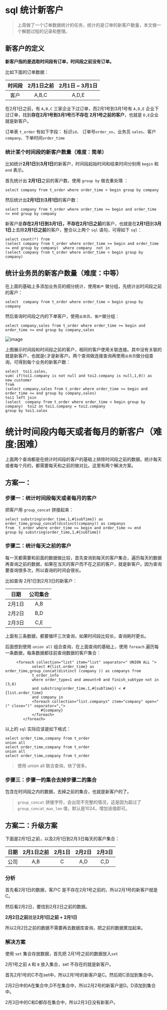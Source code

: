 # sql 统计新客户

>上周做了一个订单数据统计的任务，统计的是订单的新客户数量，本文做一个解题过程的记录和整理。

## 新客户的定义

**新客户指的是选取时间段有订单，时间段之前没有订单。**

比如下面的订单数据：

| 时间段 |  2月1日之前 | 2月1日 ~ 3月1日| 
|:----:|:----:|:----:|
|客户|A,B,C| A,D,E|

 在2月1日之前，有 `A,B,C` 三家企业下过订单，而2月1号到3月1号有 `A,D,E` 企业下过订单，找到**存在2月1号到3月1号**而**不存在 2月1号之前的客户**，也就是 `D,E`企业就是新客户。

订单表 `t_order` 有如下字段：
标识`id`、 订单号`order_sn`、业务员 `sales`、客户` company`、下单时间`order_time` 

### 统计某个时间段的新客户数量（难度：简单）

比如统计**2月1日**到**3月1日**的新客户，时间段起始时间和结束时间分别用 `begin` 和 `end` 表示。

首先统计出 **2月1日**之前的客户数，使用 `group by` 做去重处理 ：
```
select company from t_order where order_time < begin group by company
```
然后统计出**2月1日**到**3月1日**的客户数：
```
select company from t_order where order_time >= begin and order_time <= end group by company
```
新客户是**存在2月1日到3月1日，不存在2月1日之前**的客户，也就是在**2月1日**到**3月1日**上去除**2月1日之前**的客户，整合以上两个 `sql` 语句，可得如下 `sql`：
```
select count(*) from
(select company from t_order where order_time >= begin and order_time <= end group by company)  where company  not in 
(select company from t_order where order_time < begin group by company)
```

## 统计业务员的新客户数量（难度：中等）

在上面的基础上多添加业务员的细分统计，使用`客户` 做分组，先统计出时间段之前的客户：
```
select  company from t_order where order_time < begin group by  company
```
然后查询时间段之内的下单客户，使用`业务员`、`客户`做分组：
```
select company,sales from t_order where order_time >= begin and order_time <= end group by company,sales
```
![image](https://user-images.githubusercontent.com/11553237/169238759-3e0c5005-1cf8-4154-b77b-2444243b544e.png)

上图展示时间段和时间段之前的客户，相同的客户使用关联连接。其中没有关联的就是新客户，也就是`C`才是新客户。两个查询做连接查询再使用`业务员`做分组查询，可得到每个业务的新客户数：

```
select  toi1.sales,
sum( if(toi1.company is not null and toi2.company is null,1,0)) as new_customer                                                                                                                                                                                                                                                                                                                                                                                                                                                                                                                                                                                                                                                                                                                                                                                                                                                                                                                                                                                                                                                                                                                                                                                                                                                                                                                                                                                                                                                                                                                                                                                                                                                                                 
from
(select company,sales from t_order where order_time >= begin and order_time <= end group by company,sales)
toi1 left join 
(select  company from t_order where order_time < begin group by  company)  toi2 on toi1.company = toi2.company
group by toi1.sales 
```

# 统计时间段内每天或者每月的新客户（难度:困难）
上面两个查询都是在统计时间段的客户的基础上排除时间段之前的数据。统计每天或者每个月的，都需要每天和之前的做对比。这里有两个解决方案。

## 方案一： 

### 步骤一：统计时间段每天或者每月的客户

把客户用 `group_concat` 拼接起来：
```
select substring(order_time,1,#{subTime}) as order_time,group_concat(distinct(company)) as companys
from  t_order where order_time >= begin and order_time <= end 
group by substring(order_time,1,#{subTime})
```

### 步骤二：统计每天之前的客户

每一天都需要和前面的数据做比较，首先查询到每天的客户集合，遍历每天的数据再查询之前的数据，如果在当天的客户而不在之前的客户，就是新客户。因为查询要查询很多次，所以查询的时间会很长。

比如查询 2月1日到2月3日的新客户：

| 日期 | 公司集合 |
| :-----:| :----: | 
| 2月1日 | A,B |
| 2月2日 | B,D |
| 2月3日 | C,E |

上面有三条数据，都要循环三次查询，如果时间段比较长，查询耗时更长。

后面想到使用 `union all` 组合查询，在上面查询的基础上，使用 `foreach` 遍历每一条数据，每条数据都往前查询数据的客户集合：
```
     <foreach collection="list" item="list" separator=" UNION ALL ">
            select #{list.order_time} as order_time,group_concat(distinct (company )) as companys from
            t_order_info
            where order_type=1 and amount>0 and finish_subtype not in (3,6)
            and substring(order_time,1,#{subTime}) < #{list.order_time}
            and company in
            <foreach collection="list.companys" item="company" open="(" close=")" separator=",">
                #{company}
            </foreach>
        </foreach>
``` 
以上的 `sql` 实际应该是如下格式：
```
select order_time,company from t_order
union all 
select order_time,company from t_order
union all 
select order_time,company from t_order

```
> 使用 union all 联合查询，快了很多。

### 步骤三：步骤一的集合去掉步骤二的集合
包含在时间段之内的数据，去掉之前的集合，也就是新客户的了。

>  `group_concat` 拼接字符，会出现不完整的情况，这是因为超过了 `group_concat_max_len` 值，默认是1024，增加该值即可。


## 方案二：升级方案

下面是2月1日之前，以及2月1日到2月3日每天的客户集合：

| 日期|2月1日之前 | 2月1日 | 2月2日 | 2月3日|
|:----:|:----:|:----:|:----:|:----:| 
| 公司|A,B |C|A,D|C,D|

### 分析
首先看2月1日的数据，客户C 是不存在2月1号之前的，所以2月1号的新客户就是C。

然后看2月2日，要找到2月2日之前的数据。

 **2月2日之前**就是**2月1日之前 + 2月1日**

所以2月2日之前的数据不需要再去数据库查询，把之前的数据累加起来。

### 解决方案

使用 `set` 集合存放数据，首先把 2月1号之前的数据放入`set`

2月1号之前 `A` 和 `B` 放入集合，set 不存在的就是新客户。

首先2月1号的C不在set中，所以2月1号的新客户是C。然后把C添加到集合中。

2月2日中的A在集合中,D不在集合中，所以2月2号的新客户是D。D添加到集合中。

2月3日中的C和D都存在集合中，所以2月3日没有新客户。
 
